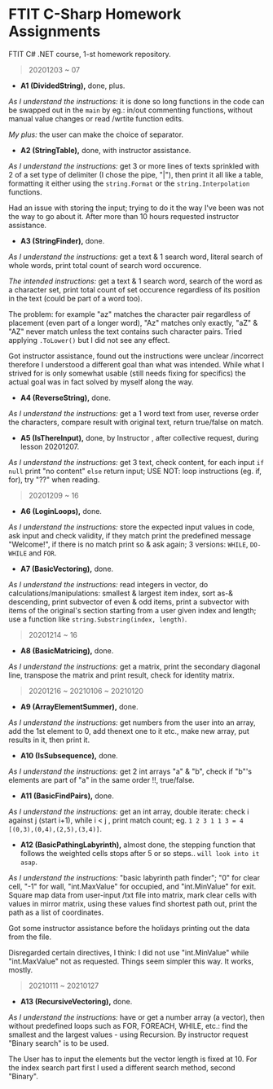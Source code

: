 # FTIT C-Sharp Homework Assignments
FTIT C# .NET course, 1-st homework repository.

> 20201203 ~ 07

* __A1 (DividedString),__ done, plus.

_As I understand the instructions:_ it is done so long functions in the code can be swapped out in the `main` by eg.: in/out commenting functions, without manual value changes or read /wrtite function edits.

_My plus:_ the user can make the choice of separator.

* __A2 (StringTable),__ done,  with instructor assistance.

_As I understand the instructions:_ get 3 or more lines of texts sprinkled with 2 of a set type of delimiter (I chose the pipe, "|"), then print it all like a table, formatting it either using the `string.Format` or the `string.Interpolation` functions.

Had an issue with storing the input; trying to do it the way I've been was not the way to go about it. After more than 10 hours requested instructor assistance.

* __A3 (StringFinder),__ done.

_As I understand the instructions:_ get a text & 1 search word, literal search of whole words, print total count of search word occurence.

_The intended instructions:_ get a text & 1 search word, search of the word as a character set, print total count of set occurence regardless of its position in the text (could be part of a word too).

The problem: for example "az" matches the character pair regardless of placement (even part of a longer word), "Az" matches only exactly, "aZ" & "AZ" never match unless the text contains such character pairs. Tried applying `.ToLower()` but I did not see any effect.

Got instructor assistance, found out the instructions were unclear /incorrect therefore I understood a different goal than what was intended. While what I strived for is only somewhat usable (still needs fixing for specifics) the actual goal was in fact solved by myself along the way.

* __A4 (ReverseString),__ done.

_As I understand the instructions:_ get a 1 word text from user, reverse order the characters, compare result with original text, return true/false on match.

* __A5 (IsThereInput),__ done,  by Instructor , after collective request, during lesson 20201207.

_As I understand the instructions:_ get 3 text, check content, for each input `if null` print "no content" `else` return input; USE NOT: loop instructions (eg. if, for), try "??" when reading.

> 20201209 ~ 16

* __A6 (LoginLoops),__ done.

_As I understand the instructions:_ store the expected input values in code, ask input and check validity, if they match print the predefined message "Welcome!", if there is no match print so & ask again; 3 versions: `WHILE`, `DO-WHILE` and `FOR`.

* __A7 (BasicVectoring),__ done.

_As I understand the instructions:_ read integers in vector, do calculations/manipulations: smallest & largest item index, sort as-& descending, print subvector of even & odd items, print a subvector with items of the original's section starting from a user given index and length; use a function like `string.Substring(index, length)`.

> 20201214 ~ 16

* __A8 (BasicMatricing),__ done.

_As I understand the instructions:_ get a matrix, print the secondary diagonal line, transpose the matrix and print result, check for identity matrix.

> 20201216 ~ 20210106 ~ 20210120

* __A9 (ArrayElementSummer),__ done.

_As I understand the instructions:_ get numbers from the user into an array, add the 1st element to 0, add thenext one to it etc., make new array, put results in it, then print it.

* __A10 (IsSubsequence),__ done.

_As I understand the instructions:_ get 2 int arrays "a" & "b", check if "b"'s elements are part of "a" in the same order !!, true/false.

* __A11 (BasicFindPairs),__ done.

_As I understand the instructions:_ get an int array, double iterate: check  i  against  j  (start i+1), while  i < j  , print match count; eg. `1 2 3 1 1 3 = 4 [(0,3),(0,4),(2,5),(3,4)]`.

* __A12 (BasicPathingLabyrinth),__ almost done, the stepping function that follows the weighted cells stops after 5 or so steps.. `will look into it asap`.

_As I understand the instructions:_ "basic labyrinth path finder"; "0" for clear cell, "-1" for wall, "int.MaxValue" for occupied, and "int.MinValue" for exit. Square map data from user-input /txt file into matrix, mark clear cells with values in mirror matrix, using these values find shortest path out, print the path as a list of coordinates.

Got some instructor assistance before the holidays printing out the data from the file.

Disregarded certain directives, I think: I did not use "int.MinValue" while "int.MaxValue" not as requested. Things seem simpler this way. It works, mostly.

> 20210111 ~ 20210127

* __A13 (RecursiveVectoring),__ done.

_As I understand the instructions:_ have or get a number array (a vector), then without predefined loops such as FOR, FOREACH, WHILE, etc.: find the smallest and the largest values - using Recursion. By instructor request "Binary search" is to be used.

The User has to input the elements but the vector length is fixed at 10. For the index search part first I used a different search method, second "Binary".
